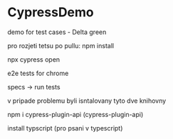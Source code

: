 # CypressDemo
demo for test cases - Delta green

pro rozjeti tetsu po pullu: 
npm install 

npx cypress open 

e2e tests for chrome 

specs -> run tests

v pripade problemu byli isntalovany  tyto dve knihovny 

npm i cypress-plugin-api (cypress-plugin-api)

install typscript (pro psani v typescript)

